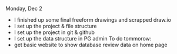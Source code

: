 Monday, Dec 2
- I finished up some final freeform drawings and scrapped draw.io
- I set up the project & file structure
- I set up the project in git & github
- I set up the data structure in PG admin
To do tommorow:
- get basic website to show database review data on home page